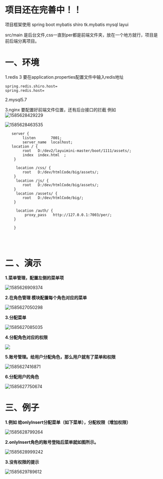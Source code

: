 # 项目还在完善中！！
 项目框架使用 spring boot  mybatis  shiro  tk.mybatis mysql  layui 
 
 src/main 是后台文件,css一直到per都是前端文件夹，放在一个地方就行，项目是前后端分离项目。


# 一、环境 
1.redis 3
要在application.properties配置文件中输入redis地址
    
    spring.redis.shiro.host= 
    spring.redis.host= 
    
2.mysql5.7
    
3.nginx 
     要配置好前端文件位置，还有后台接口的拦截
    例如  
  ![1585628429229](img/1585628429229.png)
 

  ![1585628463535](img/1585628463535.png)

       
       server {
            listen       7001;
            server_name  localhost;
       location / {
            root   D:/dev2/layuimini-master/boot/1111/assets/;
            index  index.html  ;
        }
    	
    	 location /css/ {
            root   D:/dev/htmlCode/big/assets/;           
        }
    	 location /js/ {
            root   D:/dev/htmlCode/big/assets/;   
        }
    	 location /assets/ {
            root   D:/dev/htmlCode/big/;   
        }
    	 
    	 location /auth/ {
             proxy_pass   http://127.0.0.1:7003/per/;    
        }
        
        }




​		 
​       

# 二 、演示

**1.菜单管理，配置左侧的菜单项**

![*1585626909374*](img/1585626909374.png)





**2.在角色管理 模块配置每个角色对应的菜单**

![1585627050298](img/1585627050298.png)

**3.分配菜单**



![1585627085035](1585627085035.png)



**4.分配角色对应的权限**



![](img/1585627352177.png)

**5.账号管理。给用户分配角色，那么用户就有了菜单和权限**

![1585627416871](img/1585627416871.png)

**6.分配用户的角色**

![1585627750674](img/1585627750674.png)





# 三、例子

**1.例如 给onlyInsert分配菜单（如下菜单），分配权限（增加权限）**

![1585628799264](img/1585628799264.png)

**2.onlyInsert角色的账号登陆后菜单就如图所示。**

![1585628999242](img/1585628999242.png)





**3.没有权限的提示**

![1585629789612](img/1585629789612.png)





